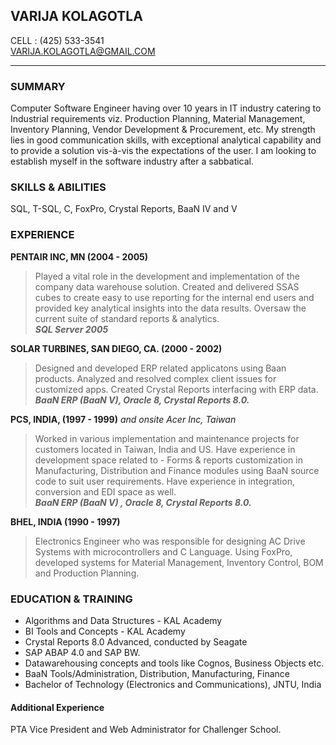 ## VARIJA KOLAGOTLA

CELL : (425) 533-3541  
VARIJA.KOLAGOTLA@GMAIL.COM

----------

### SUMMARY

Computer Software Engineer having over 10 years in IT industry catering to Industrial requirements viz. Production Planning, Material Management, Inventory Planning, Vendor Development & Procurement, etc. My strength lies in good communication skills, with exceptional analytical capability and to provide a solution vis-à-vis the expectations of the user. I am looking to establish myself in the software industry after a sabbatical.  

### SKILLS & ABILITIES

SQL, T-SQL, C, FoxPro, Crystal Reports, BaaN IV and V

### EXPERIENCE

**PENTAIR INC, MN (2004 - 2005)**
> Played a vital role in the development and implementation of the company data warehouse solution. Created and delivered SSAS cubes to create easy to use reporting for the internal end users and provided key analytical insights into the data results. Oversaw the current suite of standard reports & analytics.  
***SQL Server 2005***

 
**SOLAR TURBINES, SAN DIEGO, CA. (2000 - 2002)**
> Designed and developed ERP related applicatons using Baan products. Analyzed and resolved complex client issues for customized apps. Created Crystal Reports interfacing with ERP data.  
***BaaN ERP (BaaN V), Oracle 8, Crystal Reports 8.0.***
  

**PCS, INDIA, (1997 - 1999)** *and onsite Acer Inc, Taiwan*
> Worked in various implementation and maintenance projects for customers located in Taiwan, India and US. Have experience in development space related to - Forms & reports customization in Manufacturing, Distribution and Finance modules using BaaN source code to suit user requirements. Have experience in integration, conversion and EDI space as well.  
***BaaN ERP (BaaN V) , Oracle 8, Crystal Reports 8.0.***

**BHEL, INDIA (1990 - 1997)**  
>Electronics Engineer who was responsible for designing AC Drive Systems with microcontrollers and C Language. Using FoxPro, developed systems for Material Management, Inventory Control, BOM and Production Planning. 
  
  
  
### EDUCATION & TRAINING 
- Algorithms and Data Structures - KAL Academy
- BI Tools and Concepts - KAL Academy
- Crystal Reports 8.0 Advanced, conducted by Seagate
- SAP ABAP 4.0 and SAP BW.
- Datawarehousing concepts and tools like Cognos, Business Objects etc.
- BaaN Tools/Administration, Distribution, Manufacturing, Finance
- Bachelor of Technology (Electronics and Communications), JNTU, India
   
#### Additional Experience
PTA Vice President and Web Administrator for Challenger School.